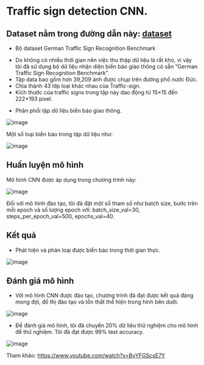 # Traffic sign detection CNN.
## Dataset nằm trong đường dẫn này: [dataset](https://github.com/Ali-Jakhar/Traffic-Sign-Detection-And-Recognition)
* Bộ dataset German Traffic Sign Recognition Benchmark
- Do không có nhiều thời gian nên việc thu thập dữ liệu là rất khó, vì vậy tôi đã sử dụng bộ dữ liệu nhận diện biển báo giao thông có sẵn “German Traffic Sign Recognition Benchmark”.
- Tập data bao gồm hơn 39,209 ảnh được chụp trên đường phố nước Đức.
- Chia thành 43 lớp loại khác nhau của Traffic-sign.
- Kích thước của traffic signs trong tập này dao động từ 15×15 đến 222×193 pixel.
* Phân phối tập dữ liệu biển báo giao thông.

![image](https://user-images.githubusercontent.com/122681319/228909630-26408b86-5034-431f-8c1a-56438184f70e.png)

Một số loại biển báo trong tập dữ liệu như: 

![image](https://user-images.githubusercontent.com/122681319/228909730-a3868094-8896-4795-9597-392c81cde5aa.png)

## Huấn luyện mô hình

Mô hình CNN được áp dụng trong chương trình này:

![image](https://user-images.githubusercontent.com/122681319/228909989-14b59111-c63c-4058-bf75-1ec9a77e43d5.png)

Đối với mô hình đào tạo, tôi đã đặt một số tham số như batch size, bước trên mỗi epoch và số lượng epoch với: batch_size_val=30, steps_per_epoch_val=500, epochs_val=40.

## Kết quả 
* Phát hiện và phân loại được biển báo trong thời gian thực.

![image](https://user-images.githubusercontent.com/122681319/228910293-b3ab0fd5-f5f6-4bce-8105-39a23c47b1b1.png)

## Đánh giá mô hình
* Với mô hình CNN được đào tạo, chương trình đã đạt được kết quả đáng mong đợi, đồ thị đào tạo và tổn thất thể hiện trong hình bên dưới.

![image](https://user-images.githubusercontent.com/122681319/228910441-5492b2d5-33fe-49ba-9336-4f4ce8ed8efb.png)

* Để đánh giá mô hình, tôi đã chuyển 20% dữ liệu thử nghiệm cho mô hình để thử nghiệm. Tôi đã đạt được 99% test accuracy.

![image](https://user-images.githubusercontent.com/122681319/228910578-570c505a-6f5d-4e11-b38e-e8e6358a9d2f.png)

Tham khảo: https://www.youtube.com/watch?v=BvYFGScsE7Y

